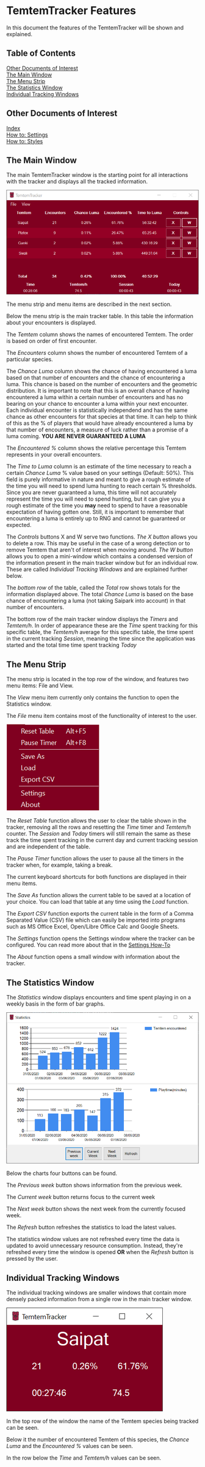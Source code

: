 # TemtemTracker Features

In this document the features of the TemtemTracker will be shown and explained.

## Table of Contents

[Other Documents of Interest](#-Other-Documents-of-Interest)  
[The Main Window](#-The-Main-Window)  
[The Menu Strip](#-The-Menu-Strip)  
[The Statistics Window](#-The-Statistics-Window)  
[Individual Tracking Windows](#-Individual-Tracking-Windows)

## Other Documents of Interest

[Index](Readme.md)  
[How to: Settings](HowToSettings.md)  
[How to: Styles](HowToStyles.md)

## The Main Window

The main TemtemTracker window is the starting point for all interactions with the tracker and displays all the tracked information.

![Tracker Window](Images/MainTrackerWindow.png)

The menu strip and menu items are described in the next section.

Below the menu strip is the main tracker table. In this table the information about your encounters is displayed.

The *Temtem* column shows the names of encountered Temtem. The order is based on order of first encounter.

The *Encounters* column shows the number of encountered Temtem of a particular species.

The *Chance Luma* column shows the chance of having encountered a luma based on that number of encounters and the chance of encountering a luma. This chance is based on the number of encounters and the geometric distribution. It is important to note that this is an overall chance of having encountered a luma within a certain number of encounters and has no bearing on your chance to encounter a luma within your next encounter. Each individual encounter is statistically independend and has the same chance as other encounters for that species at that time. It can help to think of this as the % of players that would have already encountered a luma by that number of encounters, a measure of luck rather than a promise of a luma coming. **YOU ARE NEVER GUARANTEED A LUMA**

The *Encountered %* column shows the relative percentage this Temtem represents in your overall encounters. 

The *Time to Luma* column is an estimate of the time necessary to reach a certain *Chance Luma* % value based on your settings (Default: 50%). This field is purely informative in nature and meant to give a rough estimate of the time you will need to spend luma hunting to reach certain % thresholds. Since you are never guaranteed a luma, this time will not accurately represent the time you will need to spend hunting, but it can give you a rough estimate of the time you **may** need to spend to have a reasonable expectation of having gotten one. Still, it is important to remember that encountering a luma is entirely up to RNG and cannot be guaranteed or expected.

The *Controls* buttons X and W serve two functions. *The X button* allows you to delete a row. This may be useful in the case of a wrong detection or to remove Temtem that aren't of interest when moving around. *The W button* allows you to open a mini-window which contains a condensed version of the information present in the main tracker window but for an individual row. These are called *Individual Tracking Windows* and are explained further below.

The *bottom row* of the table, called the *Total* row shows totals for the information displayed above. The total *Chance Luma* is based on the base chance of encountering a luma (not taking Saipark into account) in that number of encounters.

The bottom row of the main tracker window displays the *Timers* and *Temtem/h*. In order of appearance these are the *Time* spent tracking for this specific table, the *Temtem/h* average for this specific table, the time spent in the current tracking *Session*, meaning the time since the application was started and the total time time spent tracking *Today*

## The Menu Strip

The menu strip is located in the top row of the window, and features two menu items: File and View.

The *View* menu item currently only contains the function to open the Statistics window.

The *File* menu item contains most of the functionality of interest to the user. 

![File Menu](Images/FileDropdown.png)

The *Reset Table* function allows the user to clear the table shown in the tracker, removing all the rows and resetting the *Time* timer and *Temtem/h* counter. The *Session* and *Today* timers will still remain the same as these track the time spent tracking in the current day and current tracking session and are independent of the table.

The *Pause Timer* function allows the user to pause all the timers in the tracker when, for example, taking a break.

The current keyboard shortcuts for both functions are displayed in their menu items.

The *Save As* function allows the current table to be saved at a location of your choice. You can load that table at any time using the *Load* function.

The *Export CSV* function exports the current table in the form of a Comma Separated Value (CSV) file which can easily be imported into programs such as MS Office Excel, Open/Libre Office Calc and Google Sheets.

The *Settings* function opens the Settings window where the tracker can be configured. You can read more about that in the [Settings How-To](HowToSettings.md)

The *About* function opens a small window with information about the tracker.

## The Statistics Window

The *Statistics* window displays encounters and time spent playing in on a weekly basis in the form of bar graphs.

![Statistics Window](Images/StatisticsWindow.png)

Below the charts four buttons can be found.

The *Previous week* button shows information from the previous week.

The *Current week* button returns focus to the current week

The *Next week* button shows the next week from the currently focused week.

The *Refresh* button refreshes the statistics to load the latest values. 

The statistics window values are not refreshed every time the data is updated to avoid unnecessary resource consumption. Instead, they're refreshed every time the window is opened **OR** when the *Refresh* button is pressed by the user.

## Individual Tracking Windows

The individual tracking windows are smaller windows that contain more densely packed information from a single row in the main tracker window.

![Individual Tracking Window](Images/IndividualWindow2.png)

In the top row of the window the name of the Temtem species being tracked can be seen.

Below it the number of encountered Temtem of this species, the *Chance Luma* and the *Encountered %* values can be seen.

In the row below the *Time* and *Temtem/h* values can be seen.
